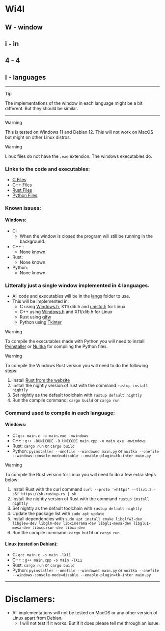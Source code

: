 # Wi4l
## W - window
## i - in
## 4 - 4
## l - languages

<hr />

> [!TIP]
> The implementations of the window in each language might be a bit different. But they should be similar.

<hr />

> [!WARNING]
> This is tested on Windows 11 and Debian 12. This will not work on MacOS but might on other Linux distros.

> [!WARNING]
> Linux files do not have the `.exe` extension. The windows executables do.

### Links to the code and executables:
- [C Files](langs/C/)
- [C++ Files](langs/C++/)
- [Rust Files](langs/rust/)
- [Python Files](langs/Python/)

### Known issues:
#### Windows:
- C: 
	- When the window is closed the program will still be running in the background.
- C++ :
	- None known.
- Rust:
	- None known.
- Python:
	- None known.

### Litterally just a single window implemented in 4 languages.
- All code and executables will be in the [langs]() folder to use.
- This will be implemented in:
	- C using [Windows.h](https://en.wikipedia.org/wiki/Windows.h), X11/xlib.h and [unistd.h](https://en.wikipedia.org/wiki/Unistd.h) for Linux
	- C++ using [Windows.h](https://en.wikipedia.org/wiki/Windows.h) and X11/xlib.h for Linux
	- Rust using [glfw](https://docs.rs/glfw/latest/glfw/)
	- Python using [Tkinter](https://docs.python.org/3/library/tkinter.html#)

> [!WARNING]
> To compile the executables made with Python you will need to install [Pyinstaller](https://pyinstaller.readthedocs.io/en/stable/index.html) or [Nuitka](https://nuitka.net/) for compiling the Python files.

> [!WARNING]
> To compile the Windows Rust version you will need to do the following steps:
1. Install [Rust from the website](https://www.rust-lang.org/learn/get-started)
2. Install the nightly version of rust with the command `rustup install nightly`
3. Set nightly as the default toolchain with `rustup default nightly`
4. Run the compile command: `cargo build` or `cargo run`

### Command used to compile in each language:
#### Windows:
- C: `gcc main.c -o main.exe -mwindows`
- C++ : `g++ -DUNICODE -D_UNICODE main.cpp -o main.exe -mwindows`
- Rust: `cargo run` or `cargo build`
- Python: `pyinstaller --onefile --windowed main.py` or `nuitka --onefile --windows-console-mode=disable --enable-plugin=tk-inter main.py`

> [!WARNING]
> To compile the Rust version for Linux you will need to do a few extra steps below:
1. Install Rust with the curl command `curl --proto '=https' --tlsv1.2 -sSf https://sh.rustup.rs | sh`
2. Install the nightly version of Rust with the command `rustup install nightly`
3. Set nightly as the default toolchain with `rustup default nightly`
4. Update the package list with `sudo apt update`
5. Install dependencies with `sudo apt install cmake libglfw3-dev libglew-dev libglm-dev libxinerama-dev libgl1-mesa-dev libglu1-mesa-dev libxcursor-dev libxi-dev`
6. Run the compile command: `cargo build` or `cargo run`

#### Linux (tested on Debian):
- C: `gcc main.c -o main -lX11`
- C++ : `g++ main.cpp -o main -lX11`
- Rust: `cargo run` or `cargo build`
- Python: `pyinstaller --onefile --windowed main.py` or `nuitka --onefile --windows-console-mode=disable --enable-plugin=tk-inter main.py`

<hr /> 

# Disclamers:
- All implementations will not be tested on MacOS or any other version of Linux apart from Debian.
	- I will not test if it works. But if it does please tell me through an issue.
